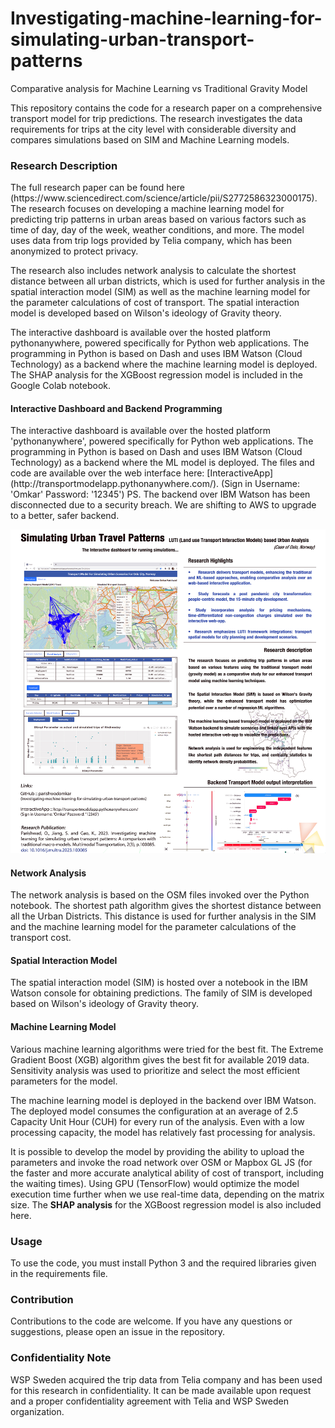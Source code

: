 # Investigating-machine-learning-for-simulating-urban-transport-patterns
Comparative analysis for Machine Learning vs Traditional Gravity Model

This repository contains the code for a research paper on a comprehensive transport model for trip predictions. The research investigates the data requirements for trips at the city level with considerable diversity and compares simulations based on SIM and Machine Learning models.

<h3>Research Description</h3>
The full research paper can be found here (https://www.sciencedirect.com/science/article/pii/S2772586323000175). The research focuses on developing a machine learning model for predicting trip patterns in urban areas based on various factors such as time of day, day of the week, weather conditions, and more. The model uses data from trip logs provided by Telia company, which has been anonymized to protect privacy.

The research also includes network analysis to calculate the shortest distance between all urban districts, which is used for further analysis in the spatial interaction model (SIM) as well as the machine learning model for the parameter calculations of cost of transport. The spatial interaction model is developed based on Wilson's ideology of Gravity theory.

The interactive dashboard is available over the hosted platform pythonanywhere, powered specifically for Python web applications. The programming in Python is based on Dash and uses IBM Watson (Cloud Technology) as a backend where the machine learning model is deployed. The SHAP analysis for the XGBoost regression model is included in the Google Colab notebook.

<h4>Interactive Dashboard and Backend Programming</h4>
The interactive dashboard is available over the hosted platform 'pythonanywhere', powered specifically for Python web applications. The programming in Python is based on Dash and uses IBM Watson (Cloud Technology) as a backend where the ML model is deployed. The files and code are available over the web interface here: [InteractiveApp](http://transportmodelapp.pythonanywhere.com/). (Sign in Username: 'Omkar'  Password: '12345')
PS. The backend over IBM Watson has been disconnected due to a security breach. We are shifting to AWS to upgrade to a better, safer backend.

![WEBSITE](https://github.com/parishwadomkar/Investigating-machine-learning-for-simulating-urban-transport-patterns/blob/main/Poster.jpg)

<h4>Network Analysis</h4>
The network analysis is based on the OSM files invoked over the Python notebook. The shortest path algorithm gives the shortest distance between all the Urban Districts. This distance is used for further analysis in the SIM and the machine learning model for the parameter calculations of the transport cost.

<h4>Spatial Interaction Model</h4>
The spatial interaction model (SIM) is hosted over a notebook in the IBM Watson console for obtaining predictions. The family of SIM is developed based on Wilson's ideology of Gravity theory.

<h4>Machine Learning Model</h4>
Various machine learning algorithms were tried for the best fit. The Extreme Gradient Boost (XGB) algorithm gives the best fit for available 2019 data. Sensitivity analysis was used to prioritize and select the most efficient parameters for the model.

The machine learning model is deployed in the backend over IBM Watson. The deployed model consumes the configuration at an average of 2.5 Capacity Unit Hour (CUH) for every run of the analysis. Even with a low processing capacity, the model has relatively fast processing for analysis.

It is possible to develop the model by providing the ability to upload the parameters and invoke the road network over OSM or Mapbox GL JS (for the faster and more accurate analytical ability of cost of transport, including the waiting times). Using GPU (TensorFlow) would optimize the model execution time further when we use real-time data, depending on the matrix size. The **SHAP analysis** for the XGBoost regression model is also included here.

<h3>Usage</h3>
To use the code, you must install Python 3 and the required libraries given in the requirements file.

<h3>Contribution</h3>
Contributions to the code are welcome. If you have any questions or suggestions, please open an issue in the repository.

<h3>Confidentiality Note</h3>
WSP Sweden acquired the trip data from Telia company and has been used for this research in confidentiality. It can be made available upon request and a proper confidentiality agreement with Telia and WSP Sweden organization.
